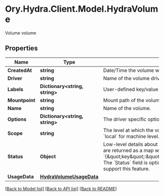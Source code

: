 # Ory.Hydra.Client.Model.HydraVolume
Volume volume

## Properties

Name | Type | Description | Notes
------------ | ------------- | ------------- | -------------
**CreatedAt** | **string** | Date/Time the volume was created. | [optional] 
**Driver** | **string** | Name of the volume driver used by the volume. | 
**Labels** | **Dictionary&lt;string, string&gt;** | User-defined key/value metadata. | 
**Mountpoint** | **string** | Mount path of the volume on the host. | 
**Name** | **string** | Name of the volume. | 
**Options** | **Dictionary&lt;string, string&gt;** | The driver specific options used when creating the volume. | 
**Scope** | **string** | The level at which the volume exists. Either &#x60;global&#x60; for cluster-wide, or &#x60;local&#x60; for machine level. | 
**Status** | **Object** | Low-level details about the volume, provided by the volume driver. Details are returned as a map with key/value pairs: &#x60;{\&quot;key\&quot;:\&quot;value\&quot;,\&quot;key2\&quot;:\&quot;value2\&quot;}&#x60;.  The &#x60;Status&#x60; field is optional, and is omitted if the volume driver does not support this feature. | [optional] 
**UsageData** | [**HydraVolumeUsageData**](HydraVolumeUsageData.md) |  | [optional] 

[[Back to Model list]](../README.md#documentation-for-models) [[Back to API list]](../README.md#documentation-for-api-endpoints) [[Back to README]](../README.md)

